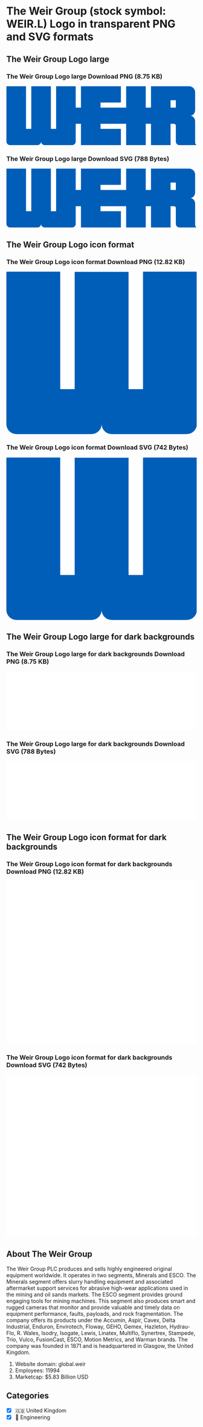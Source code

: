 # The Weir Group (stock symbol: WEIR.L) Logo in transparent PNG and SVG formats

## The Weir Group Logo large

### The Weir Group Logo large Download PNG (8.75 KB)

![The Weir Group Logo large Download PNG (8.75 KB)](/img/orig/WEIR.L_BIG-203bcb26.png)

### The Weir Group Logo large Download SVG (788 Bytes)

![The Weir Group Logo large Download SVG (788 Bytes)](/img/orig/WEIR.L_BIG-32bee049.svg)

## The Weir Group Logo icon format

### The Weir Group Logo icon format Download PNG (12.82 KB)

![The Weir Group Logo icon format Download PNG (12.82 KB)](/img/orig/WEIR.L-6c7d1651.png)

### The Weir Group Logo icon format Download SVG (742 Bytes)

![The Weir Group Logo icon format Download SVG (742 Bytes)](/img/orig/WEIR.L-022dddb0.svg)

## The Weir Group Logo large for dark backgrounds

### The Weir Group Logo large for dark backgrounds Download PNG (8.75 KB)

![The Weir Group Logo large for dark backgrounds Download PNG (8.75 KB)](/img/orig/WEIR.L_BIG.D-65a0d94e.png)

### The Weir Group Logo large for dark backgrounds Download SVG (788 Bytes)

![The Weir Group Logo large for dark backgrounds Download SVG (788 Bytes)](/img/orig/WEIR.L_BIG.D-87cc6748.svg)

## The Weir Group Logo icon format for dark backgrounds

### The Weir Group Logo icon format for dark backgrounds Download PNG (12.82 KB)

![The Weir Group Logo icon format for dark backgrounds Download PNG (12.82 KB)](/img/orig/WEIR.L.D-e56e085b.png)

### The Weir Group Logo icon format for dark backgrounds Download SVG (742 Bytes)

![The Weir Group Logo icon format for dark backgrounds Download SVG (742 Bytes)](/img/orig/WEIR.L.D-f223a67f.svg)

## About The Weir Group

The Weir Group PLC produces and sells highly engineered original equipment worldwide. It operates in two segments, Minerals and ESCO. The Minerals segment offers slurry handling equipment and associated aftermarket support services for abrasive high-wear applications used in the mining and oil sands markets. The ESCO segment provides ground engaging tools for mining machines. This segment also produces smart and rugged cameras that monitor and provide valuable and timely data on equipment performance, faults, payloads, and rock fragmentation. The company offers its products under the Accumin, Aspir, Cavex, Delta Industrial, Enduron, Envirotech, Floway, GEHO, Gemex, Hazleton, Hydrau-Flo, R. Wales, Isodry, Isogate, Lewis, Linatex, Multiflo, Synertrex, Stampede, Trio, Vulco, FusionCast, ESCO, Motion Metrics, and Warman brands. The company was founded in 1871 and is headquartered in Glasgow, the United Kingdom.

1. Website domain: global.weir
2. Employees: 11994
3. Marketcap: $5.83 Billion USD


## Categories
- [x] 🇬🇧 United Kingdom
- [x] 👷 Engineering
